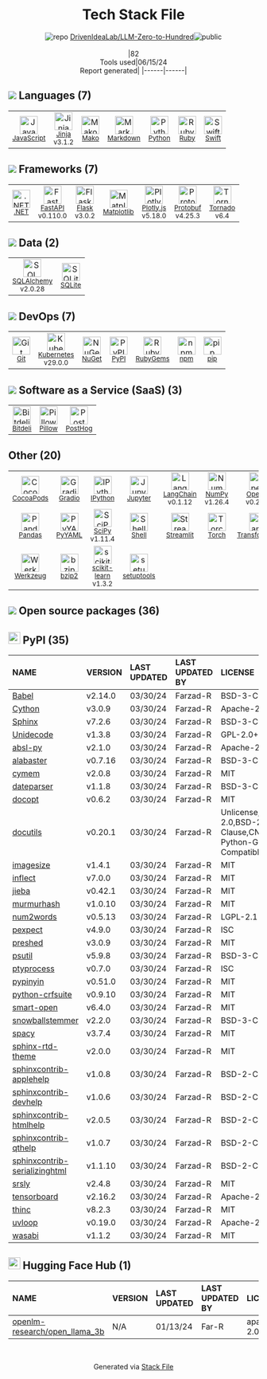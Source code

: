 <!--
&lt;--- Readme.md Snippet without images Start ---&gt;
## Tech Stack
DrivenIdeaLab/LLM-Zero-to-Hundred is built on the following main stack:

- [JavaScript](https://developer.mozilla.org/en-US/docs/Web/JavaScript) – Languages
- [Jinja](https://palletsprojects.com/p/jinja/) – Templating Languages & Extensions
- [Mako](https://github.com/zzzeek/mako) – Templating Languages & Extensions
- [Markdown](http://daringfireball.net/projects/markdown/) – Languages
- [Python](https://www.python.org) – Languages
- [Ruby](https://www.ruby-lang.org) – Languages
- [Swift](https://developer.apple.com/swift/) – Languages
- [.NET](http://www.microsoft.com/net/) – Frameworks (Full Stack)
- [FastAPI](https://fastapi.tiangolo.com/) – Microframeworks (Backend)
- [Flask](http://flask.pocoo.org/) – Microframeworks (Backend)
- [Matplotlib](http://matplotlib.org) – Charting Libraries
- [Plotly.js](https://plot.ly/javascript) – Charting Libraries
- [Protobuf](https://developers.google.com/protocol-buffers/) – Serialization Frameworks
- [Tornado](http://www.tornadoweb.org/) – Frameworks (Full Stack)
- [SQLAlchemy](http://www.sqlalchemy.org/) – Object Relational Mapper (ORM)
- [SQLite](http://www.sqlite.org/) – Databases
- [Kubernetes](http://kubernetes.io/) – Container Tools
- [pip](https://pypi.org/project/pip/) – Front End Package Manager
- [Bitdeli](https://bitdeli.com) – Custom Analytics
- [Pillow](https://python-pillow.github.io/) – Image Processing and Management
- [PostHog](https://posthog.com/) – Funnel Analysis Analytics
- [Gradio](https://www.gradio.app/) – Machine Learning Tools
- [IPython](http://ipython.org/index.html) – Shells
- [Jupyter](http://jupyter.org) – Data Science Notebooks
- [LangChain](https://github.com/hwchase17/langchain) – Large Language Model Tools
- [NumPy](http://www.numpy.org/) – Data Science Tools
- [OpenAI](https://openai.com/) – Large Language Models
- [OpenSSL](https://www.openssl.org/) – Security
- [Pandas](http://pandas.pydata.org/) – Data Science Tools
- [SciPy](http://www.scipy.org) – Data Science Tools
- [Shell](https://en.wikipedia.org/wiki/Shell_script) – Shells
- [Streamlit](https://streamlit.io) – Machine Learning Tools
- [Torch](http://torch.ch/) – Machine Learning Tools
- [Transformers](https://huggingface.co/transformers/) – NLP / Sentiment Analysis
- [bzip2](https://www.sourceware.org/bzip2/) – Data Compression
- [scikit-learn](http://scikit-learn.org/stable/) – Machine Learning Tools

Full tech stack [here](/techstack.md)

&lt;--- Readme.md Snippet without images End ---&gt;

&lt;--- Readme.md Snippet with images Start ---&gt;
## Tech Stack
DrivenIdeaLab/LLM-Zero-to-Hundred is built on the following main stack:

- <img width='25' height='25' src='https://img.stackshare.io/service/1209/javascript.jpeg' alt='JavaScript'/> [JavaScript](https://developer.mozilla.org/en-US/docs/Web/JavaScript) – Languages
- <img width='25' height='25' src='https://img.stackshare.io/service/2303/New_Project__20_.png' alt='Jinja'/> [Jinja](https://palletsprojects.com/p/jinja/) – Templating Languages & Extensions
- <img width='25' height='25' src='https://img.stackshare.io/service/3583/default_43e3ee00dcc48a40f6fcba33551e4f5a99a10537.png' alt='Mako'/> [Mako](https://github.com/zzzeek/mako) – Templating Languages & Extensions
- <img width='25' height='25' src='https://img.stackshare.io/service/1147/markdown.png' alt='Markdown'/> [Markdown](http://daringfireball.net/projects/markdown/) – Languages
- <img width='25' height='25' src='https://img.stackshare.io/service/993/pUBY5pVj.png' alt='Python'/> [Python](https://www.python.org) – Languages
- <img width='25' height='25' src='https://img.stackshare.io/service/989/ruby.png' alt='Ruby'/> [Ruby](https://www.ruby-lang.org) – Languages
- <img width='25' height='25' src='https://img.stackshare.io/service/1009/tuHsaI2U.png' alt='Swift'/> [Swift](https://developer.apple.com/swift/) – Languages
- <img width='25' height='25' src='https://img.stackshare.io/service/1014/IoPy1dce_400x400.png' alt='.NET'/> [.NET](http://www.microsoft.com/net/) – Frameworks (Full Stack)
- <img width='25' height='25' src='https://img.stackshare.io/service/25014/default_f6ff39141b468e832d1bc59fc98a060df604d44d.png' alt='FastAPI'/> [FastAPI](https://fastapi.tiangolo.com/) – Microframeworks (Backend)
- <img width='25' height='25' src='https://img.stackshare.io/service/1001/default_6d109315b60108628b7cd3e159b84645c31ef0e2.png' alt='Flask'/> [Flask](http://flask.pocoo.org/) – Microframeworks (Backend)
- <img width='25' height='25' src='https://img.stackshare.io/service/2993/2DZC4KaA_400x400.jpg' alt='Matplotlib'/> [Matplotlib](http://matplotlib.org) – Charting Libraries
- <img width='25' height='25' src='https://img.stackshare.io/service/2385/default_86d9af5b442d21446483d9bae3af24a4cee7d792.png' alt='Plotly.js'/> [Plotly.js](https://plot.ly/javascript) – Charting Libraries
- <img width='25' height='25' src='https://img.stackshare.io/service/4393/ma2jqJKH_400x400.png' alt='Protobuf'/> [Protobuf](https://developers.google.com/protocol-buffers/) – Serialization Frameworks
- <img width='25' height='25' src='https://img.stackshare.io/service/1002/tornado.png' alt='Tornado'/> [Tornado](http://www.tornadoweb.org/) – Frameworks (Full Stack)
- <img width='25' height='25' src='https://img.stackshare.io/service/1839/q5uAkmy7.png' alt='SQLAlchemy'/> [SQLAlchemy](http://www.sqlalchemy.org/) – Object Relational Mapper (ORM)
- <img width='25' height='25' src='https://img.stackshare.io/service/1071/sqlite.jpg' alt='SQLite'/> [SQLite](http://www.sqlite.org/) – Databases
- <img width='25' height='25' src='https://img.stackshare.io/service/1885/21_d3cvM.png' alt='Kubernetes'/> [Kubernetes](http://kubernetes.io/) – Container Tools
- <img width='25' height='25' src='https://img.stackshare.io/service/5559/-RIWgodF_400x400.jpg' alt='pip'/> [pip](https://pypi.org/project/pip/) – Front End Package Manager
- <img width='25' height='25' src='https://img.stackshare.io/service/4/81d15a06ca33a8d04a5130889a50a908.png' alt='Bitdeli'/> [Bitdeli](https://bitdeli.com) – Custom Analytics
- <img width='25' height='25' src='https://img.stackshare.io/service/2375/default_1f67b0ca7416a9f52beb655f90b5602d5ef74b75.jpg' alt='Pillow'/> [Pillow](https://python-pillow.github.io/) – Image Processing and Management
- <img width='25' height='25' src='https://img.stackshare.io/service/11812/default_2b153d803fe31ace5cbe593672359d58c6a0df14.png' alt='PostHog'/> [PostHog](https://posthog.com/) – Funnel Analysis Analytics
- <img width='25' height='25' src='https://img.stackshare.io/service/12683/2KMkheJx_400x400.png' alt='Gradio'/> [Gradio](https://www.gradio.app/) – Machine Learning Tools
- <img width='25' height='25' src='https://img.stackshare.io/service/4477/820a0bb9a44fe5a1d640993ab1e6fd84_400x400.png' alt='IPython'/> [IPython](http://ipython.org/index.html) – Shells
- <img width='25' height='25' src='https://img.stackshare.io/service/4190/fGBUdNf__400x400.jpg' alt='Jupyter'/> [Jupyter](http://jupyter.org) – Data Science Notebooks
- <img width='25' height='25' src='https://img.stackshare.io/service/48790/default_5b6c6b73f1ff3775c85d2a1ba954cb87e30cbf13.jpg' alt='LangChain'/> [LangChain](https://github.com/hwchase17/langchain) – Large Language Model Tools
- <img width='25' height='25' src='https://img.stackshare.io/service/2179/default_332f874a2edb2686f578aa6389313efcea1eec41.png' alt='NumPy'/> [NumPy](http://www.numpy.org/) – Data Science Tools
- <img width='25' height='25' src='https://img.stackshare.io/service/48786/default_8b1119bcbb159cebebc2f6cfc9cd2e359b169d22.jpg' alt='OpenAI'/> [OpenAI](https://openai.com/) – Large Language Models
- <img width='25' height='25' src='https://img.stackshare.io/service/3091/preview.png' alt='OpenSSL'/> [OpenSSL](https://www.openssl.org/) – Security
- <img width='25' height='25' src='https://img.stackshare.io/service/2180/1284191.png' alt='Pandas'/> [Pandas](http://pandas.pydata.org/) – Data Science Tools
- <img width='25' height='25' src='https://img.stackshare.io/service/3303/scipyshiny_small.png' alt='SciPy'/> [SciPy](http://www.scipy.org) – Data Science Tools
- <img width='25' height='25' src='https://img.stackshare.io/service/4631/default_c2062d40130562bdc836c13dbca02d318205a962.png' alt='Shell'/> [Shell](https://en.wikipedia.org/wiki/Shell_script) – Shells
- <img width='25' height='25' src='https://img.stackshare.io/service/11393/default_67e251b5860795095fe91618cf3ef8d09257469a.png' alt='Streamlit'/> [Streamlit](https://streamlit.io) – Machine Learning Tools
- <img width='25' height='25' src='https://img.stackshare.io/service/4475/hpYQzO_U_400x400.png' alt='Torch'/> [Torch](http://torch.ch/) – Machine Learning Tools
- <img width='25' height='25' src='https://img.stackshare.io/service/12240/no-img.png' alt='Transformers'/> [Transformers](https://huggingface.co/transformers/) – NLP / Sentiment Analysis
- <img width='25' height='25' src='https://img.stackshare.io/service/21878/default_2fbe3828d97c3a75c0332e56a34f4505c3c32418.png' alt='bzip2'/> [bzip2](https://www.sourceware.org/bzip2/) – Data Compression
- <img width='25' height='25' src='https://img.stackshare.io/service/2657/scikit-learn-logo.png' alt='scikit-learn'/> [scikit-learn](http://scikit-learn.org/stable/) – Machine Learning Tools

Full tech stack [here](/techstack.md)

&lt;--- Readme.md Snippet with images End ---&gt;
-->
<div align="center">

# Tech Stack File
![](https://img.stackshare.io/repo.svg "repo") [DrivenIdeaLab/LLM-Zero-to-Hundred](https://github.com/DrivenIdeaLab/LLM-Zero-to-Hundred)![](https://img.stackshare.io/public_badge.svg "public")
<br/><br/>
|82<br/>Tools used|06/15/24 <br/>Report generated|
|------|------|
</div>

## <img src='https://img.stackshare.io/languages.svg'/> Languages (7)
<table><tr>
  <td align='center'>
  <img width='36' height='36' src='https://img.stackshare.io/service/1209/javascript.jpeg' alt='JavaScript'>
  <br>
  <sub><a href="https://developer.mozilla.org/en-US/docs/Web/JavaScript">JavaScript</a></sub>
  <br>
  <sub></sub>
</td>

<td align='center'>
  <img width='36' height='36' src='https://img.stackshare.io/service/2303/New_Project__20_.png' alt='Jinja'>
  <br>
  <sub><a href="https://palletsprojects.com/p/jinja/">Jinja</a></sub>
  <br>
  <sub>v3.1.2</sub>
</td>

<td align='center'>
  <img width='36' height='36' src='https://img.stackshare.io/service/3583/default_43e3ee00dcc48a40f6fcba33551e4f5a99a10537.png' alt='Mako'>
  <br>
  <sub><a href="https://github.com/zzzeek/mako">Mako</a></sub>
  <br>
  <sub></sub>
</td>

<td align='center'>
  <img width='36' height='36' src='https://img.stackshare.io/service/1147/markdown.png' alt='Markdown'>
  <br>
  <sub><a href="http://daringfireball.net/projects/markdown/">Markdown</a></sub>
  <br>
  <sub></sub>
</td>

<td align='center'>
  <img width='36' height='36' src='https://img.stackshare.io/service/993/pUBY5pVj.png' alt='Python'>
  <br>
  <sub><a href="https://www.python.org">Python</a></sub>
  <br>
  <sub></sub>
</td>

<td align='center'>
  <img width='36' height='36' src='https://img.stackshare.io/service/989/ruby.png' alt='Ruby'>
  <br>
  <sub><a href="https://www.ruby-lang.org">Ruby</a></sub>
  <br>
  <sub></sub>
</td>

<td align='center'>
  <img width='36' height='36' src='https://img.stackshare.io/service/1009/tuHsaI2U.png' alt='Swift'>
  <br>
  <sub><a href="https://developer.apple.com/swift/">Swift</a></sub>
  <br>
  <sub></sub>
</td>

</tr>
</table>

## <img src='https://img.stackshare.io/frameworks.svg'/> Frameworks (7)
<table><tr>
  <td align='center'>
  <img width='36' height='36' src='https://img.stackshare.io/service/1014/IoPy1dce_400x400.png' alt='.NET'>
  <br>
  <sub><a href="http://www.microsoft.com/net/">.NET</a></sub>
  <br>
  <sub></sub>
</td>

<td align='center'>
  <img width='36' height='36' src='https://img.stackshare.io/service/25014/default_f6ff39141b468e832d1bc59fc98a060df604d44d.png' alt='FastAPI'>
  <br>
  <sub><a href="https://fastapi.tiangolo.com/">FastAPI</a></sub>
  <br>
  <sub>v0.110.0</sub>
</td>

<td align='center'>
  <img width='36' height='36' src='https://img.stackshare.io/service/1001/default_6d109315b60108628b7cd3e159b84645c31ef0e2.png' alt='Flask'>
  <br>
  <sub><a href="http://flask.pocoo.org/">Flask</a></sub>
  <br>
  <sub>v3.0.2</sub>
</td>

<td align='center'>
  <img width='36' height='36' src='https://img.stackshare.io/service/2993/2DZC4KaA_400x400.jpg' alt='Matplotlib'>
  <br>
  <sub><a href="http://matplotlib.org">Matplotlib</a></sub>
  <br>
  <sub></sub>
</td>

<td align='center'>
  <img width='36' height='36' src='https://img.stackshare.io/service/2385/default_86d9af5b442d21446483d9bae3af24a4cee7d792.png' alt='Plotly.js'>
  <br>
  <sub><a href="https://plot.ly/javascript">Plotly.js</a></sub>
  <br>
  <sub>v5.18.0</sub>
</td>

<td align='center'>
  <img width='36' height='36' src='https://img.stackshare.io/service/4393/ma2jqJKH_400x400.png' alt='Protobuf'>
  <br>
  <sub><a href="https://developers.google.com/protocol-buffers/">Protobuf</a></sub>
  <br>
  <sub>v4.25.3</sub>
</td>

<td align='center'>
  <img width='36' height='36' src='https://img.stackshare.io/service/1002/tornado.png' alt='Tornado'>
  <br>
  <sub><a href="http://www.tornadoweb.org/">Tornado</a></sub>
  <br>
  <sub>v6.4</sub>
</td>

</tr>
</table>

## <img src='https://img.stackshare.io/databases.svg'/> Data (2)
<table><tr>
  <td align='center'>
  <img width='36' height='36' src='https://img.stackshare.io/service/1839/q5uAkmy7.png' alt='SQLAlchemy'>
  <br>
  <sub><a href="http://www.sqlalchemy.org/">SQLAlchemy</a></sub>
  <br>
  <sub>v2.0.28</sub>
</td>

<td align='center'>
  <img width='36' height='36' src='https://img.stackshare.io/service/1071/sqlite.jpg' alt='SQLite'>
  <br>
  <sub><a href="http://www.sqlite.org/">SQLite</a></sub>
  <br>
  <sub></sub>
</td>

</tr>
</table>

## <img src='https://img.stackshare.io/devops.svg'/> DevOps (7)
<table><tr>
  <td align='center'>
  <img width='36' height='36' src='https://img.stackshare.io/service/1046/git.png' alt='Git'>
  <br>
  <sub><a href="http://git-scm.com/">Git</a></sub>
  <br>
  <sub></sub>
</td>

<td align='center'>
  <img width='36' height='36' src='https://img.stackshare.io/service/1885/21_d3cvM.png' alt='Kubernetes'>
  <br>
  <sub><a href="http://kubernetes.io/">Kubernetes</a></sub>
  <br>
  <sub>v29.0.0</sub>
</td>

<td align='center'>
  <img width='36' height='36' src='https://img.stackshare.io/service/2637/6I3oEOP4_400x400.jpg' alt='NuGet'>
  <br>
  <sub><a href="https://www.nuget.org/">NuGet</a></sub>
  <br>
  <sub></sub>
</td>

<td align='center'>
  <img width='36' height='36' src='https://img.stackshare.io/service/12572/-RIWgodF_400x400.jpg' alt='PyPI'>
  <br>
  <sub><a href="https://pypi.org/">PyPI</a></sub>
  <br>
  <sub></sub>
</td>

<td align='center'>
  <img width='36' height='36' src='https://img.stackshare.io/service/12795/5jL6-BA5_400x400.jpeg' alt='RubyGems'>
  <br>
  <sub><a href="https://rubygems.org/">RubyGems</a></sub>
  <br>
  <sub></sub>
</td>

<td align='center'>
  <img width='36' height='36' src='https://img.stackshare.io/service/1120/lejvzrnlpb308aftn31u.png' alt='npm'>
  <br>
  <sub><a href="https://www.npmjs.com/">npm</a></sub>
  <br>
  <sub></sub>
</td>

<td align='center'>
  <img width='36' height='36' src='https://img.stackshare.io/service/5559/-RIWgodF_400x400.jpg' alt='pip'>
  <br>
  <sub><a href="https://pypi.org/project/pip/">pip</a></sub>
  <br>
  <sub></sub>
</td>

</tr>
</table>

## <img src='https://img.stackshare.io/saas.svg'/> Software as a Service (SaaS) (3)
<table><tr>
  <td align='center'>
  <img width='36' height='36' src='https://img.stackshare.io/service/4/81d15a06ca33a8d04a5130889a50a908.png' alt='Bitdeli'>
  <br>
  <sub><a href="https://bitdeli.com">Bitdeli</a></sub>
  <br>
  <sub></sub>
</td>

<td align='center'>
  <img width='36' height='36' src='https://img.stackshare.io/service/2375/default_1f67b0ca7416a9f52beb655f90b5602d5ef74b75.jpg' alt='Pillow'>
  <br>
  <sub><a href="https://python-pillow.github.io/">Pillow</a></sub>
  <br>
  <sub></sub>
</td>

<td align='center'>
  <img width='36' height='36' src='https://img.stackshare.io/service/11812/default_2b153d803fe31ace5cbe593672359d58c6a0df14.png' alt='PostHog'>
  <br>
  <sub><a href="https://posthog.com/">PostHog</a></sub>
  <br>
  <sub></sub>
</td>

</tr>
</table>

## Other (20)
<table><tr>
  <td align='center'>
  <img width='36' height='36' src='https://img.stackshare.io/service/2426/e1cbdef9d4b11484049a033886578e54_400x400.png' alt='CocoaPods'>
  <br>
  <sub><a href="https://cocoapods.org/">CocoaPods</a></sub>
  <br>
  <sub></sub>
</td>

<td align='center'>
  <img width='36' height='36' src='https://img.stackshare.io/service/12683/2KMkheJx_400x400.png' alt='Gradio'>
  <br>
  <sub><a href="https://www.gradio.app/">Gradio</a></sub>
  <br>
  <sub></sub>
</td>

<td align='center'>
  <img width='36' height='36' src='https://img.stackshare.io/service/4477/820a0bb9a44fe5a1d640993ab1e6fd84_400x400.png' alt='IPython'>
  <br>
  <sub><a href="http://ipython.org/index.html">IPython</a></sub>
  <br>
  <sub></sub>
</td>

<td align='center'>
  <img width='36' height='36' src='https://img.stackshare.io/service/4190/fGBUdNf__400x400.jpg' alt='Jupyter'>
  <br>
  <sub><a href="http://jupyter.org">Jupyter</a></sub>
  <br>
  <sub></sub>
</td>

<td align='center'>
  <img width='36' height='36' src='https://img.stackshare.io/service/48790/default_5b6c6b73f1ff3775c85d2a1ba954cb87e30cbf13.jpg' alt='LangChain'>
  <br>
  <sub><a href="https://github.com/hwchase17/langchain">LangChain</a></sub>
  <br>
  <sub>v0.1.12</sub>
</td>

<td align='center'>
  <img width='36' height='36' src='https://img.stackshare.io/service/2179/default_332f874a2edb2686f578aa6389313efcea1eec41.png' alt='NumPy'>
  <br>
  <sub><a href="http://www.numpy.org/">NumPy</a></sub>
  <br>
  <sub>v1.26.4</sub>
</td>

<td align='center'>
  <img width='36' height='36' src='https://img.stackshare.io/service/48786/default_8b1119bcbb159cebebc2f6cfc9cd2e359b169d22.jpg' alt='OpenAI'>
  <br>
  <sub><a href="https://openai.com/">OpenAI</a></sub>
  <br>
  <sub>v0.28.0</sub>
</td>

<td align='center'>
  <img width='36' height='36' src='https://img.stackshare.io/service/3091/preview.png' alt='OpenSSL'>
  <br>
  <sub><a href="https://www.openssl.org/">OpenSSL</a></sub>
  <br>
  <sub></sub>
</td>

</tr>
<tr>
  <td align='center'>
  <img width='36' height='36' src='https://img.stackshare.io/service/2180/1284191.png' alt='Pandas'>
  <br>
  <sub><a href="http://pandas.pydata.org/">Pandas</a></sub>
  <br>
  <sub></sub>
</td>

<td align='center'>
  <img width='36' height='36' src='https://img.stackshare.io/service/3730/no-img-open-source.png' alt='PyYAML'>
  <br>
  <sub><a href="http://pyyaml.org/wiki/PyYAML">PyYAML</a></sub>
  <br>
  <sub></sub>
</td>

<td align='center'>
  <img width='36' height='36' src='https://img.stackshare.io/service/3303/scipyshiny_small.png' alt='SciPy'>
  <br>
  <sub><a href="http://www.scipy.org">SciPy</a></sub>
  <br>
  <sub>v1.11.4</sub>
</td>

<td align='center'>
  <img width='36' height='36' src='https://img.stackshare.io/service/4631/default_c2062d40130562bdc836c13dbca02d318205a962.png' alt='Shell'>
  <br>
  <sub><a href="https://en.wikipedia.org/wiki/Shell_script">Shell</a></sub>
  <br>
  <sub></sub>
</td>

<td align='center'>
  <img width='36' height='36' src='https://img.stackshare.io/service/11393/default_67e251b5860795095fe91618cf3ef8d09257469a.png' alt='Streamlit'>
  <br>
  <sub><a href="https://streamlit.io">Streamlit</a></sub>
  <br>
  <sub></sub>
</td>

<td align='center'>
  <img width='36' height='36' src='https://img.stackshare.io/service/4475/hpYQzO_U_400x400.png' alt='Torch'>
  <br>
  <sub><a href="http://torch.ch/">Torch</a></sub>
  <br>
  <sub></sub>
</td>

<td align='center'>
  <img width='36' height='36' src='https://img.stackshare.io/service/12240/no-img.png' alt='Transformers'>
  <br>
  <sub><a href="https://huggingface.co/transformers/">Transformers</a></sub>
  <br>
  <sub></sub>
</td>

<td align='center'>
  <img width='36' height='36' src='https://img.stackshare.io/service/4220/LNPwoiWi_400x400.jpg' alt='Websockets'>
  <br>
  <sub><a href="https://developer.mozilla.org/en-US/docs/Web/API/WebSockets_API">Websockets</a></sub>
  <br>
  <sub>v11.0.3</sub>
</td>

</tr>
<tr>
  <td align='center'>
  <img width='36' height='36' src='https://img.stackshare.io/service/11076/iwoLyNPI_normal.jpg' alt='Werkzeug'>
  <br>
  <sub><a href="https://palletsprojects.com/p/werkzeug/">Werkzeug</a></sub>
  <br>
  <sub></sub>
</td>

<td align='center'>
  <img width='36' height='36' src='https://img.stackshare.io/service/21878/default_2fbe3828d97c3a75c0332e56a34f4505c3c32418.png' alt='bzip2'>
  <br>
  <sub><a href="https://www.sourceware.org/bzip2/">bzip2</a></sub>
  <br>
  <sub></sub>
</td>

<td align='center'>
  <img width='36' height='36' src='https://img.stackshare.io/service/2657/scikit-learn-logo.png' alt='scikit-learn'>
  <br>
  <sub><a href="http://scikit-learn.org/stable/">scikit-learn</a></sub>
  <br>
  <sub>v1.3.2</sub>
</td>

<td align='center'>
  <img width='36' height='36' src='https://img.stackshare.io/service/10517/647025.png' alt='setuptools'>
  <br>
  <sub><a href="https://github.com/pypa/setuptools">setuptools</a></sub>
  <br>
  <sub></sub>
</td>

</tr>
</table>


## <img src='https://img.stackshare.io/group.svg' /> Open source packages (36)</h2>

## <img width='24' height='24' src='https://img.stackshare.io/service/12572/-RIWgodF_400x400.jpg'/> PyPI (35)

|NAME|VERSION|LAST UPDATED|LAST UPDATED BY|LICENSE|VULNERABILITIES|
|:------|:------|:------|:------|:------|:------|
|[Babel](https://pypi.org/project/Babel)|v2.14.0|03/30/24|Farzad-R |BSD-3-Clause|N/A|
|[Cython](https://pypi.org/project/Cython)|v3.0.9|03/30/24|Farzad-R |Apache-2.0|N/A|
|[Sphinx](https://pypi.org/project/Sphinx)|v7.2.6|03/30/24|Farzad-R |BSD-3-Clause|N/A|
|[Unidecode](https://pypi.org/project/Unidecode)|v1.3.8|03/30/24|Farzad-R |GPL-2.0+|N/A|
|[absl-py](https://pypi.org/project/absl-py)|v2.1.0|03/30/24|Farzad-R |Apache-2.0|N/A|
|[alabaster](https://pypi.org/project/alabaster)|v0.7.16|03/30/24|Farzad-R |BSD-3-Clause|N/A|
|[cymem](https://pypi.org/project/cymem)|v2.0.8|03/30/24|Farzad-R |MIT|N/A|
|[dateparser](https://pypi.org/project/dateparser)|v1.1.8|03/30/24|Farzad-R |BSD-3-Clause|N/A|
|[docopt](https://pypi.org/project/docopt)|v0.6.2|03/30/24|Farzad-R |MIT|N/A|
|[docutils](https://pypi.org/project/docutils)|v0.20.1|03/30/24|Farzad-R |Unlicense,Python-2.0,BSD-2-Clause,CNRI-Python-GPL-Compatible|N/A|
|[imagesize](https://pypi.org/project/imagesize)|v1.4.1|03/30/24|Farzad-R |MIT|N/A|
|[inflect](https://pypi.org/project/inflect)|v7.0.0|03/30/24|Farzad-R |MIT|N/A|
|[jieba](https://pypi.org/project/jieba)|v0.42.1|03/30/24|Farzad-R |MIT|N/A|
|[murmurhash](https://pypi.org/project/murmurhash)|v1.0.10|03/30/24|Farzad-R |MIT|N/A|
|[num2words](https://pypi.org/project/num2words)|v0.5.13|03/30/24|Farzad-R |LGPL-2.1|N/A|
|[pexpect](https://pypi.org/project/pexpect)|v4.9.0|03/30/24|Farzad-R |ISC|N/A|
|[preshed](https://pypi.org/project/preshed)|v3.0.9|03/30/24|Farzad-R |MIT|N/A|
|[psutil](https://pypi.org/project/psutil)|v5.9.8|03/30/24|Farzad-R |BSD-3-Clause|N/A|
|[ptyprocess](https://pypi.org/project/ptyprocess)|v0.7.0|03/30/24|Farzad-R |ISC|N/A|
|[pypinyin](https://pypi.org/project/pypinyin)|v0.51.0|03/30/24|Farzad-R |MIT|N/A|
|[python-crfsuite](https://pypi.org/project/python-crfsuite)|v0.9.10|03/30/24|Farzad-R |MIT|N/A|
|[smart-open](https://pypi.org/project/smart-open)|v6.4.0|03/30/24|Farzad-R |MIT|N/A|
|[snowballstemmer](https://pypi.org/project/snowballstemmer)|v2.2.0|03/30/24|Farzad-R |BSD-3-Clause|N/A|
|[spacy](https://pypi.org/project/spacy)|v3.7.4|03/30/24|Farzad-R |MIT|N/A|
|[sphinx-rtd-theme](https://pypi.org/project/sphinx-rtd-theme)|v2.0.0|03/30/24|Farzad-R |MIT|N/A|
|[sphinxcontrib-applehelp](https://pypi.org/project/sphinxcontrib-applehelp)|v1.0.8|03/30/24|Farzad-R |BSD-2-Clause|N/A|
|[sphinxcontrib-devhelp](https://pypi.org/project/sphinxcontrib-devhelp)|v1.0.6|03/30/24|Farzad-R |BSD-2-Clause|N/A|
|[sphinxcontrib-htmlhelp](https://pypi.org/project/sphinxcontrib-htmlhelp)|v2.0.5|03/30/24|Farzad-R |BSD-2-Clause|N/A|
|[sphinxcontrib-qthelp](https://pypi.org/project/sphinxcontrib-qthelp)|v1.0.7|03/30/24|Farzad-R |BSD-2-Clause|N/A|
|[sphinxcontrib-serializinghtml](https://pypi.org/project/sphinxcontrib-serializinghtml)|v1.1.10|03/30/24|Farzad-R |BSD-2-Clause|N/A|
|[srsly](https://pypi.org/project/srsly)|v2.4.8|03/30/24|Farzad-R |MIT|N/A|
|[tensorboard](https://pypi.org/project/tensorboard)|v2.16.2|03/30/24|Farzad-R |Apache-2.0|N/A|
|[thinc](https://pypi.org/project/thinc)|v8.2.3|03/30/24|Farzad-R |MIT|N/A|
|[uvloop](https://pypi.org/project/uvloop)|v0.19.0|03/30/24|Farzad-R |Apache-2.0|N/A|
|[wasabi](https://pypi.org/project/wasabi)|v1.1.2|03/30/24|Farzad-R |MIT|N/A|


## <img width='24' height='24' src='https://img.stackshare.io/package_manager/145640/default_d27abb0c2f47fcd12cfe742b33ec2182e0ebf7aa.png'/> Hugging Face Hub (1)

|NAME|VERSION|LAST UPDATED|LAST UPDATED BY|LICENSE|VULNERABILITIES|
|:------|:------|:------|:------|:------|:------|
|[openlm-research/open_llama_3b](https://huggingface.co/spaces/openlm-research/open_llama_3b)|N/A|01/13/24|Far-R |apache-2.0|N/A|

<br/>
<div align='center'>

Generated via [Stack File](https://github.com/marketplace/stack-file)
